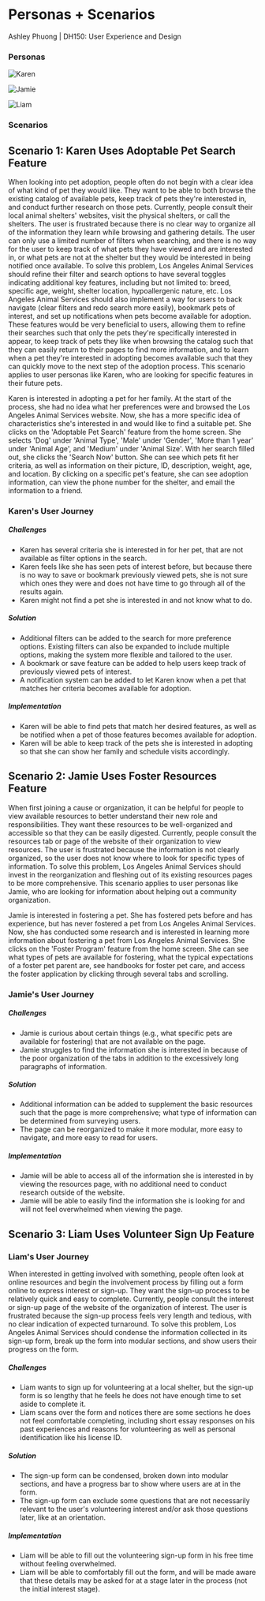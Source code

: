 # Personas + Scenarios

Ashley Phuong | DH150: User Experience and Design

### Personas

![Karen](/Karen.png)

![Jamie](/Jamie.png)

![Liam](/Liam.png)

### Scenarios

## Scenario 1: Karen Uses Adoptable Pet Search Feature
When looking into pet adoption, people often do not begin with a clear idea of what kind of pet they would like. They want to be able to both browse the existing catalog of available pets, keep track of pets they're interested in, and conduct further research on those pets. Currently, people consult their local animal shelters' websites, visit the physical shelters, or call the shelters. The user is frustrated because there is no clear way to organize all of the information they learn while browsing and gathering details. The user can only use a limited number of filters when searching, and there is no way for the user to keep track of what pets they have viewed and are interested in, or what pets are not at the shelter but they would be interested in being notified once available. To solve this problem, Los Angeles Animal Services should refine their filter and search options to have several toggles indicating additional key features, including but not limited to: breed, specific age, weight, shelter location, hypoallergenic nature, etc. Los Angeles Animal Services should also implement a way for users to back navigate (clear filters and redo search more easily), bookmark pets of interest, and set up notifications when pets become available for adoption. These features would be very beneficial to users, allowing them to refine their searches such that only the pets they're specifically interested in appear, to keep track of pets they like when browsing the catalog such that they can easily return to their pages to find more information, and to learn when a pet they're interested in adopting becomes available such that they can quickly move to the next step of the adoption process. This scenario applies to user personas like Karen, who are looking for specific features in their future pets.

Karen is interested in adopting a pet for her family. At the start of the process, she had no idea what her preferences were and browsed the Los Angeles Animal Services website. Now, she has a more specific idea of characteristics she's interested in and would like to find a suitable pet. She clicks on the 'Adoptable Pet Search' feature from the home screen. She selects 'Dog' under 'Animal Type', 'Male' under 'Gender', 'More than 1 year' under 'Animal Age', and 'Medium' under 'Animal Size'. With her search filled out, she clicks the 'Search Now' button. She can see which pets fit her criteria, as well as information on their picture, ID, description, weight, age, and location. By clicking on a specific pet's feature, she can see adoption information, can view the phone number for the shelter, and email the information to a friend.

### Karen's User Journey

##### Challenges
* Karen has several criteria she is interested in for her pet, that are not available as filter options in the search.
* Karen feels like she has seen pets of interest before, but because there is no way to save or bookmark previously viewed pets, she is not sure which ones they were and does not have time to go through all of the results again.
* Karen might not find a pet she is interested in and not know what to do.

##### Solution
* Additional filters can be added to the search for more preference options. Existing filters can also be expanded to include multiple options, making the system more flexible and tailored to the user.
* A bookmark or save feature can be added to help users keep track of previously viewed pets of interest.
* A notification system can be added to let Karen know when a pet that matches her criteria becomes available for adoption.

##### Implementation
* Karen will be able to find pets that match her desired features, as well as be notified when a pet of those features becomes available for adoption.
* Karen will be able to keep track of the pets she is interested in adopting so that she can show her family and schedule visits accordingly.

## Scenario 2: Jamie Uses Foster Resources Feature
When first joining a cause or organization, it can be helpful for people to view available resources to better understand their new role and responsibilities. They want these resources to be well-organized and accessible so that they can be easily digested. Currently, people consult the resources tab or page of the website of their organization to view resources. The user is frustrated because the information is not clearly organized, so the user does not know where to look for specific types of information. To solve this problem, Los Angeles Animal Services should invest in the reorganization and fleshing out of its existing resources pages to be more comprehensive. This scenario applies to user personas like Jamie, who are looking for information about helping out a community organization.

Jamie is interested in fostering a pet. She has fostered pets before and has experience, but has never fostered a pet from Los Angeles Animal Services. Now, she has conducted some research and is interested in learning more information about fostering a pet from Los Angeles Animal Services. She clicks on the 'Foster Program' feature from the home screen. She can see what types of pets are available for fostering, what the typical expectations of a foster pet parent are, see handbooks for foster pet care, and access the foster application by clicking through several tabs and scrolling.

### Jamie's User Journey

##### Challenges
* Jamie is curious about certain things (e.g., what specific pets are available for fostering) that are not available on the page.
* Jamie struggles to find the information she is interested in because of the poor organization of the tabs in addition to the excessively long paragraphs of information.

##### Solution
* Additional information can be added to supplement the basic resources such that the page is more comprehensive; what type of information can be determined from surveying users.
* The page can be reorganized to make it more modular, more easy to navigate, and more easy to read for users.

##### Implementation
* Jamie will be able to access all of the information she is interested in by viewing the resources page, with no additional need to conduct research outside of the website.
* Jamie will be able to easily find the information she is looking for and will not feel overwhelmed when viewing the page.

## Scenario 3: Liam Uses Volunteer Sign Up Feature

### Liam's User Journey
When interested in getting involved with something, people often look at online resources and begin the involvement process by filling out a form online to express interest or sign-up. They want the sign-up process to be relatively quick and easy to complete. Currently, people consult the interest or sign-up page of the website of the organization of interest. The user is frustrated because the sign-up process feels very length and tedious, with no clear indication of expected turnaround. To solve this problem, Los Angeles Animal Services should condense the information collected in its sign-up form, break up the form into modular sections, and show users their progress on the form.

##### Challenges
* Liam wants to sign up for volunteering at a local shelter, but the sign-up form is so lengthy that he feels he does not have enough time to set aside to complete it.
* Liam scans over the form and notices there are some sections he does not feel comfortable completing, including short essay responses on his past experiences and reasons for volunteering as well as personal identification like his license ID.

##### Solution
* The sign-up form can be condensed, broken down into modular sections, and have a progress bar to show where users are at in the form.
* The sign-up form can exclude some questions that are not necessarily relevant to the user's volunteering interest and/or ask those questions later, like at an orientation.

##### Implementation
* Liam will be able to fill out the volunteering sign-up form in his free time without feeling overwhelmed.
* Liam will be able to comfortably fill out the form, and will be made aware that these details may be asked for at a stage later in the process (not the initial interest stage).
